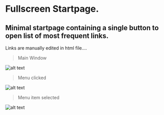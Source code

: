 # Fullscreen Startpage.

## Minimal startpage containing a single button to open list of most frequent links.
 Links are manually edited in html file....

>Main Window

![alt text](http://i.imgur.com/XYoNxeg.png "Main Window with menu unclicked")

>Menu clicked

![alt text](http://i.imgur.com/NBw1NEj.png "Menu clicked")

>Menu item selected

![alt text](http://i.imgur.com/UWlWdOw.png "Menu item selected")
